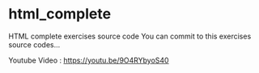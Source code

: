 # html_complete
HTML complete exercises source code
You can commit to this exercises source codes...


Youtube Video : https://youtu.be/9O4RYbyoS40
